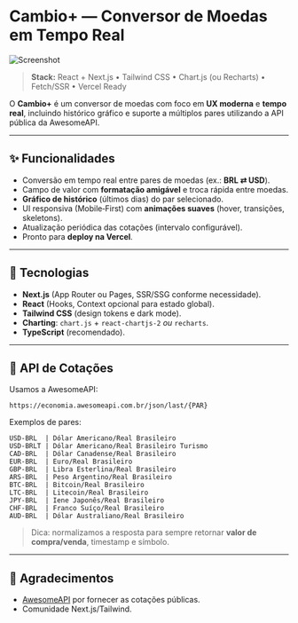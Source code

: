 # Cambio+ — Conversor de Moedas em Tempo Real

![Screenshot](assets/screenshot.png)

> **Stack:** React + Next.js • Tailwind CSS • Chart.js (ou Recharts) • Fetch/SSR • Vercel Ready

O **Cambio+** é um conversor de moedas com foco em **UX moderna** e **tempo real**, incluindo histórico gráfico e suporte a múltiplos pares utilizando a API pública da AwesomeAPI.

---

## ✨ Funcionalidades

- Conversão em tempo real entre pares de moedas (ex.: **BRL ⇄ USD**).
- Campo de valor com **formatação amigável** e troca rápida entre moedas.
- **Gráfico de histórico** (últimos dias) do par selecionado.
- UI responsiva (Mobile‑First) com **animações suaves** (hover, transições, skeletons).
- Atualização periódica das cotações (intervalo configurável).
- Pronto para **deploy na Vercel**.

---

## 🧱 Tecnologias

- **Next.js** (App Router ou Pages, SSR/SSG conforme necessidade).
- **React** (Hooks, Context opcional para estado global).
- **Tailwind CSS** (design tokens e dark mode).
- **Charting**: `chart.js` + `react-chartjs-2` _ou_ `recharts`.
- **TypeScript** (recomendado).

---

## 🔌 API de Cotações

Usamos a AwesomeAPI:

```
https://economia.awesomeapi.com.br/json/last/{PAR}
```

Exemplos de pares:
```
USD-BRL  | Dólar Americano/Real Brasileiro
USD-BRLT | Dólar Americano/Real Brasileiro Turismo
CAD-BRL  | Dólar Canadense/Real Brasileiro
EUR-BRL  | Euro/Real Brasileiro
GBP-BRL  | Libra Esterlina/Real Brasileiro
ARS-BRL  | Peso Argentino/Real Brasileiro
BTC-BRL  | Bitcoin/Real Brasileiro
LTC-BRL  | Litecoin/Real Brasileiro
JPY-BRL  | Iene Japonês/Real Brasileiro
CHF-BRL  | Franco Suíço/Real Brasileiro
AUD-BRL  | Dólar Australiano/Real Brasileiro
```
> Dica: normalizamos a resposta para sempre retornar **valor de compra/venda**, timestamp e símbolo.

---

## 🙌 Agradecimentos

- [AwesomeAPI](https://docs.awesomeapi.com.br/api-de-moedas) por fornecer as cotações públicas.
- Comunidade Next.js/Tailwind.


